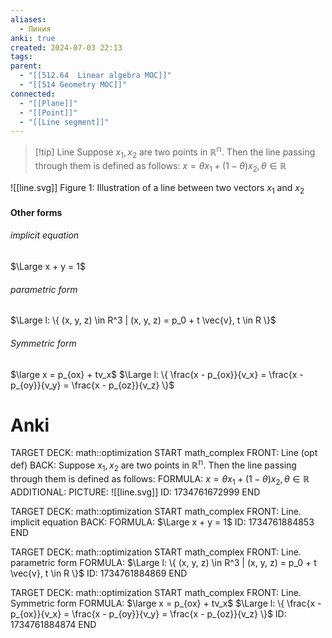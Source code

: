 ```yaml
---
aliases:
  - Линия
anki: true
created: 2024-07-03 22:13
tags: 
parent:
  - "[[512.64  Linear algebra MOC]]"
  - "[[514 Geometry MOC]]"
connected:
  - "[[Plane]]"
  - "[[Point]]"
  - "[[Line segment]]"
---
```


> [!tip] Line
Suppose $x_1, x_2$ are two points in $\mathbb{R^n}$. 
Then the line passing through them is defined as follows:
$x = \theta x_1 + (1 - \theta)x_2, \theta \in \mathbb{R}$

![[line.svg]]
Figure 1: Illustration of a line between two vectors $x_1$ and $x_2$



#### Other forms
###### implicit equation
$\Large x + y = 1$
###### parametric form
$\Large l: \{ (x, y, z) \in R^3 | (x, y, z) = p_0 + t \vec{v}, t \in R \}$
###### Symmetric form
$\large  x = p_{ox} + tv_x$
$\Large l: \{ \frac{x - p_{ox}}{v_x} = \frac{x - p_{oy}}{v_y} = \frac{x - p_{oz}}{v_z} \}$


# Anki
TARGET DECK: math::optimization
START
math_complex
FRONT: Line (opt def)
BACK: Suppose $x_1, x_2$ are two points in $\mathbb{R^n}$. 
Then the line passing through them is defined as follows:
FORMULA: $x = \theta x_1 + (1 - \theta)x_2, \theta \in \mathbb{R}$
ADDITIONAL:
PICTURE: ![[line.svg]]
ID: 1734761672999
END

TARGET DECK: math::optimization
START
math_complex
FRONT: Line. implicit equation
BACK:
FORMULA: $\Large x + y = 1$
ID: 1734761884853
END

TARGET DECK: math::optimization
START
math_complex
FRONT: Line. parametric form
FORMULA: $\Large l: \{ (x, y, z) \in R^3 | (x, y, z) = p_0 + t \vec{v}, t \in R \}$
ID: 1734761884869
END

TARGET DECK: math::optimization
START
math_complex
FRONT: Line. Symmetric form
FORMULA: $\large  x = p_{ox} + tv_x$
$\Large l: \{ \frac{x - p_{ox}}{v_x} = \frac{x - p_{oy}}{v_y} = \frac{x - p_{oz}}{v_z} \}$
ID: 1734761884874
END

